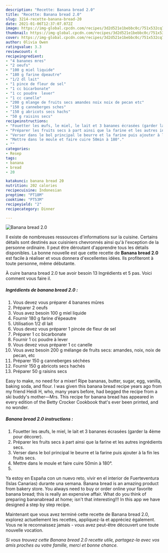 ```yaml
---
description: "Recette: Banana bread 2.0"
title: "Recette: Banana bread 2.0"
slug: 3214-recette-banana-bread-20
date: 2021-01-06T12:37:07.072Z
image: https://img-global.cpcdn.com/recipes/3d2d521e1bebbc0c/751x532cq70/banana-bread-20-photo-principale-de-la-recette.jpg
thumbnail: https://img-global.cpcdn.com/recipes/3d2d521e1bebbc0c/751x532cq70/banana-bread-20-photo-principale-de-la-recette.jpg
cover: https://img-global.cpcdn.com/recipes/3d2d521e1bebbc0c/751x532cq70/banana-bread-20-photo-principale-de-la-recette.jpg
author: Olivia Owen
ratingvalue: 3.3
reviewcount: 4
recipeingredient:
- "4 bananes mres"
- "2 oeufs"
- "100 g miel liquide"
- "180 g farine dpeautre"
- "1/2 dl lait"
- "1 pince de fleur de sel"
- "1 cc bicarbonate"
- "1 cc poudre  lever"
- "1 cc canelle"
- "200 g mlange de fruits secs amandes noix noix de pecan etc"
- "150 g canneberges sches"
- "150 g abricots secs hachs"
- "50 g raisins secs"
recipeinstructions:
- "Fouetter les œufs, le miel, le lait et 3 bananes écrasées (garder la 4ème pour décorer)."
- "Préparer les fruits secs à part ainsi que la farine et les autres ingrédients secs."
- "Verser dans le bol principal le beurre et la farine puis ajouter à la fin les fruits secs."
- "Mettre dans le moule et faire cuire 50min à 180°."
- ""
categories:
- Resep
tags:
- banana
- bread
- 20

katakunci: banana bread 20 
nutrition: 202 calories
recipecuisine: Indonesian
preptime: "PT18M"
cooktime: "PT53M"
recipeyield: "2"
recipecategory: Dinner

---
```



![Banana bread 2.0](https://img-global.cpcdn.com/recipes/3d2d521e1bebbc0c/751x532cq70/banana-bread-20-photo-principale-de-la-recette.jpg)

Il existe de nombreuses ressources d'informations sur la cuisine. Certains détails sont destinés aux cuisiniers chevronnés ainsi qu'à l'exception de la personne ordinaire. Il peut être déroutant d'apprendre tous les détails disponibles. La bonne nouvelle est que cette recette de <strong> Banana bread 2.0 </strong> est facile à réaliser et vous donnera d'excellentes idées. Ils profiteront à toute personne, même débutante.

<!--inarticleads1-->

À cuire banana bread 2.0 tue avoir besoin 13 Ingrédients et 5 pas. Voici comment vous faire il.

##### Ingrédients de banana bread 2.0 :

1. Vous devez vous préparer 4 bananes mûres
1. Préparer 2 oeufs
1. Vous avez besoin 100 g miel liquide
1. Fournir 180 g farine d’épeautre
1. Utilisation 1/2 dl lait
1. Vous devez vous préparer 1 pincée de fleur de sel
1. Préparer 1 cc bicarbonate
1. Fournir 1 cc poudre à lever
1. Vous devez vous préparer 1 cc canelle
1. Vous avez besoin 200 g mélange de fruits secs: amandes, noix, noix de pecan, etc
1. Préparer 150 g canneberges séchées
1. Fournir 150 g abricots secs hachés
1. Préparer 50 g raisins secs


Easy to make, no need for a mixer! Ripe bananas, butter, sugar, egg, vanilla, baking soda, and flour. I was given this banana bread recipe years ago from my friend Heidi H, who, many years before, had begged the recipe from a ski buddy&#39;s mother—Mrs. This recipe for banana bread has appeared in every edition of the Betty Crocker Cookbook that&#39;s ever been printed, and no wonder. 

<!--inarticleads2-->

##### Banana bread 2.0 instructions :

1. Fouetter les œufs, le miel, le lait et 3 bananes écrasées (garder la 4ème pour décorer).
1. Préparer les fruits secs à part ainsi que la farine et les autres ingrédients secs.
1. Verser dans le bol principal le beurre et la farine puis ajouter à la fin les fruits secs.
1. Mettre dans le moule et faire cuire 50min à 180°.
1. 


Ya estoy en España con un nuevo reto, vivir en el interior de Fuerteventura (Islas Canarias) durante una semana. Banana bread is an amazing product from bakery store. You always need to buy or order online your favorite banana bread; this is really an expensive affair. What do you think of preparing bananabread at home; isn&#39;t that interesting!!! In this app we have designed a step by step recipe. 

<!--inarticleads1-->

<p>
Maintenant que vous avez terminé cette recette de Banana bread 2.0, explorez actuellement les recettes, appliquez-la et appréciez également. Vous ne le reconnaissez jamais - vous avez peut-être découvert une toute nouvelle vocation.
</p>

<p>
<i>Si vous trouvez cette Banana bread 2.0 recette utile, partagez-la avec vos amis proches ou votre famille, merci et bonne chance.</i>
</p>
